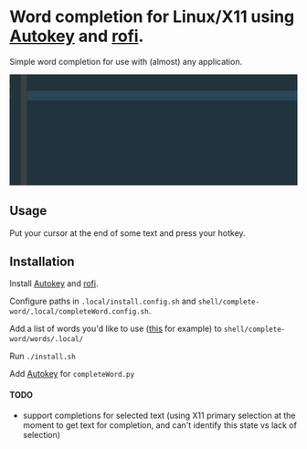 # Word completion for Linux/X11 using [Autokey](https://github.com/autokey/autokey) and [rofi](https://github.com/davatorium/rofi).

Simple word completion for use with (almost) any application.

![Alt Text](https://github.com/tom-power/complete-word-autokey-rofi/blob/master/assets/demo.gif)

## Usage

Put your cursor at the end of some text and press your hotkey.

## Installation

Install [Autokey](https://github.com/autokey/autokey) and [rofi](https://github.com/davatorium/rofi).

Configure paths in `.local/install.config.sh` and `shell/complete-word/.local/completeWord.config.sh`.

Add a list of words you'd like to use ([this](https://github.com/first20hours/google-10000-english/blob/master/google-10000-english-no-swears.txt) for example) to `shell/complete-word/words/.local/`

Run `./install.sh`

Add [Autokey](https://github.com/autokey/autokey) for `completeWord.py`

#### TODO

- support completions for selected text (using X11 primary selection at the moment to get text for completion, and can't identify this state vs lack of selection)


